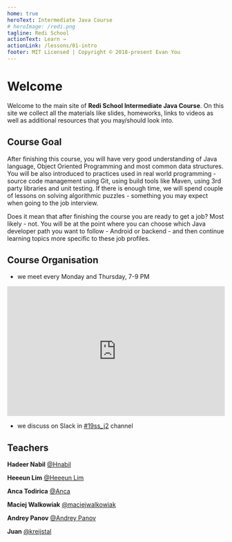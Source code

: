 ```yaml
---
home: true
heroText: Intermediate Java Course
# heroImage: /redi.png
tagline: Redi School
actionText: Learn →
actionLink: /lessons/01-intro
footer: MIT Licensed | Copyright © 2018-present Evan You
---
```


# Welcome

Welcome to the main site of **Redi School Intermediate Java Course**. On this site we collect all the materials like slides, homeworks, links to videos as well as additional resources that you may/should look into.

## Course Goal

After finishing this course, you will have very good understanding of Java language, Object Oriented Programming and most common data structures. You will be also introduced to practices used in real world programming - source code management using Git, using build tools like Maven, using 3rd party libraries and unit testing. If there is enough time, we will spend couple of lessons on solving algorithmic puzzles - something you may expect when going to the job interview.

Does it mean that after finishing the course you are ready to get a job? Most likely - not. You will be at the point where you can choose which Java developer path you want to follow - Android or backend - and then continue learning topics more specific to these job profiles.

## Course Organisation

- we meet every Monday and Thursday, 7-9 PM

<div class="mapouter"><div class="gmap_canvas"><iframe style="width:100%" height="300" id="gmap_canvas" src="https://maps.google.com/maps?q=Digitales%20Lernzentrum%20Berlin%20Kemperpl.%201%2C%2010785%20Berlin&t=&z=17&ie=UTF8&iwloc=&output=embed" frameborder="0" scrolling="no" marginheight="0" marginwidth="0"></iframe></div></div>

- we discuss on Slack in [#19ss_j2](https://redi-school.slack.com/messages/CFE21FCTH) channel

## Teachers

<Avatar src="/hadeer.jpg"></Avatar>

**Hadeer Nabil**
[@Hnabil](https://redi-school.slack.com/messages/DCZU6R9T7)

<Avatar src="/heeun.png"></Avatar>

**Heeeun Lim**
[@Heeeun Lim](https://redi-school.slack.com/messages/DCZU6R9T7)

<Avatar src="/anca.png"></Avatar>

**Anca Todirica**
[@Anca](https://redi-school.slack.com/messages/DFK02JD1P)

<Avatar src="https://pbs.twimg.com/profile_images/453170120819351552/HzuP1CoL_400x400.jpeg"></Avatar>

**Maciej Walkowiak**
[@maciejwalkowiak](https://redi-school.slack.com/messages/DBV8VDBGT)

<Avatar src="/andrey.png"></Avatar>

**Andrey Panov**
[@Andrey Panov](https://redi-school.slack.com/messages/DFDP172LA)

<Avatar src="https://ui-avatars.com/api/?name=J+K&size=100"></Avatar>

**Juan**
[@kreijstal](https://redi-school.slack.com/messages/DFEQLV31V)
